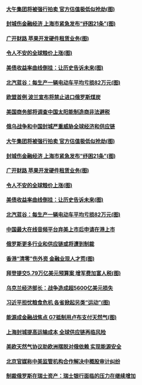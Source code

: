 #### [大午集团将被强行拍卖 官方估值极低似抢劫(图)](../pages/p5/1002053.md) 
#### [封城伤金融经济 上海市紧急发布“纾困21条”(图)](../pages/p5/1002049.md) 
#### [广开财路 苹果开发硬件租赁业务(图)](../pages/p5/1002015.md) 
#### [令人不安的全球粮价上涨(图)](../pages/p5/1002021.md) 
#### [美债收益率曲线倒挂：让历史告诉未来(图)](../pages/p5/1002018.md) 
#### [北汽蓝谷：每生产一辆电动车平均亏损82万元(图)](../pages/p5/1002008.md) 
#### [欧盟首例 波兰宣布将禁止进口俄罗斯煤炭](../pages/p5/1002060.md) 
#### [美国商务部将调查中国太阳能制造商非法避税](../pages/p5/1002058.md) 
#### [俄乌战争和中国封城严重威胁全球经济和供应链](../pages/p5/1002056.md) 
#### [大午集团将被强行拍卖 官方估值极低似抢劫(图)](../pages/p5/1002053.md) 
#### [封城伤金融经济 上海市紧急发布“纾困21条”(图)](../pages/p5/1002049.md) 
#### [广开财路 苹果开发硬件租赁业务(图)](../pages/p5/1002015.md) 
#### [令人不安的全球粮价上涨(图)](../pages/p5/1002021.md) 
#### [美债收益率曲线倒挂：让历史告诉未来(图)](../pages/p5/1002018.md) 
#### [北汽蓝谷：每生产一辆电动车平均亏损82万元(图)](../pages/p5/1002008.md) 
#### [中国最大在线音频平台弃美上市后申请在港上市](../pages/p5/1001997.md) 
#### [俄罗斯更多行业和供应链或将遭到制裁](../pages/p5/1001996.md) 
#### [香港“清零”伤外资 金融业现人才荒(图)](../pages/p5/1001989.md) 
#### [拜登提交5.79万亿美元预算案 增军费加富人税(图)](../pages/p5/1001988.md) 
#### [乌克兰经济部长：战争造成超5600亿美元损失](../pages/p5/1001982.md) 
#### [习近平担忧粮食危机 各省掀起另类“运动”(图)](../pages/p5/1001975.md) 
#### [能源成金融战焦点 G7抵制用卢布支付天然气(图)](../pages/p5/1001973.md) 
#### [上海封城提高运输成本 全球供应链再临风险](../pages/p5/1001959.md) 
#### [美欧天然气协议助欧洲摆脱对俄依赖 实现能源安全](../pages/p5/1001933.md) 
#### [北京官媒称中美监管机构合作解决中概股审计纠纷](../pages/p5/1001932.md) 
#### [制裁俄罗斯在瑞士资产：瑞士银行面临的压力在继续增加](../pages/p5/1001912.md) 
